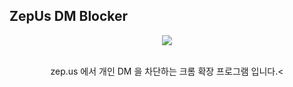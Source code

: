 ## ZepUs DM Blocker
<div align="center">

  <img src="https://i.imgur.com/oJet979.png"/>
  <br/>
  <br/>
  <p>zep.us 에서 개인 DM 을 차단하는 크롬 확장 프로그램 입니다.<</p>
</div>
